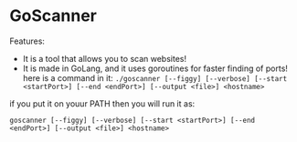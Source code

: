 # GoScanner
Features:
- It is a tool that allows you to scan websites!
- It is made in GoLang, and it uses goroutines for faster finding of ports!
here is a command in it:
`./goscanner [--figgy] [--verbose] [--start <startPort>] [--end <endPort>] [--output <file>] <hostname>`

if you put it on youur PATH then you will run it as:

`goscanner [--figgy] [--verbose] [--start <startPort>] [--end <endPort>] [--output <file>] <hostname>`

